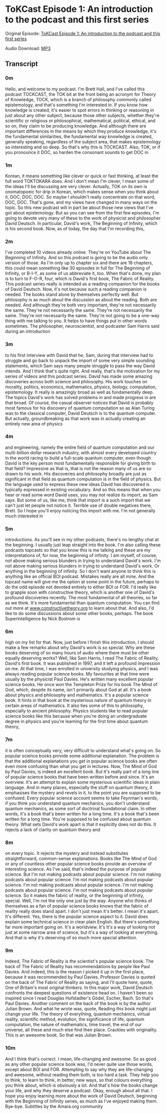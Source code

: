 # ToKCast Episode 1: An introduction to the podcast and this first series

Original Episode: [ToKCast Episode 1: An introduction to the podcast and this first series](https://www.podbean.com/site/EpisodeDownload/PBA23F62QICEH)

Audio Download: [MP3](https://mcdn.podbean.com/mf/download/psrc25/ToKCast_Episode_1_-_19_12_2018_1_53_PM.mp3)

## Transcript

### 0m

Hello, and welcome to my podcast. I'm Brett Hall, and I've called this podcast TOCKCAST, the TOK bit at the front being an acronym for Theory of Knowledge, TOCK, which is a branch of philosophy commonly called epistemology, and that's something I'm interested in. If you know how knowledge is created, it's easier to spot errors in thinking or reasoning in just about any other subject, because those other subjects, whether they're scientific or religious or philosophical, mathematical, political, ethical, and so on, they claim to be producing knowledge. And although there are important differences in the means by which they produce knowledge, it's the fundamental similarities, the fundamental way knowledge is created, generally speaking, regardless of the subject area, that makes epistemology so interesting and so deep. So that's why this is TOCKCAST. Also, TOK, or if you pronounce it DOC, so harden the consonant sounds to get DOC in

### 1m

Korean, it means something like clever or quick or fast thinking, at least the full word TOKTOKARA does. And I don't mean I'm clever, I mean some of the ideas I'll be discussing are very clever. Actually, TOK on its own is onomatopoeic for drip in Korean, which makes sense when you think about it, DOC, DOC, DOC. So maybe I shouldn't really concentrate on that word, DOC, DOC. That's gone, and my views have changed in many ways on the topic. So this new podcast will in part be about those new views that I've got about epistemology. But as you can see from the first few episodes, I'm going to devote very many of these to the work of physicist and philosopher David Deutsch. In particular, David's work, The Beginning of Infinity, which is his second book. Now, as of today, the day that I'm recording this,

### 2m

I've completed 10 videos already online. They're on YouTube about The Beginning of Infinity. And so this podcast is going to be the audio only version of those. As I'm only up to chapter six and there are 18 chapters, this could mean something like 30 episodes in full for The Beginning of Infinity, or B-I-Y, as some of us abbreviate it, too. When that's done, my plan is to turn to F-O-R, four, which is David's first book, The Fabric of Reality. This podcast series really is intended as a reading companion for the books of David Deutsch. Now, it's not because such a reading companion is needed. The books stand alone by themselves perfectly well. But philosophy is as much about the discussion as about the reading. Both are needed. And although they're both very important, they're not necessarily the same. They're not necessarily the same. They're not necessarily the same. They're not necessarily the same. They're not going to be a one-way thing with me talking to you. It helps to have things put in other words sometimes. The philosopher, neuroscientist, and podcaster Sam Harris said during an introduction

### 3m

to his first interview with David that he, Sam, during that interview had to struggle and go back to unpack the import of some very simple sounding statements, which Sam says many people struggle to pass the way David intends. And I think that's quite right. And really, that's the motivation for my series of videos and this podcast series. David has made some amazing discoveries across both science and philosophy. His work touches on morality, politics, economics, mathematics, physics, biology, computation, epistemology. It really is amazingly broad as well as fundamentally deep. The topics David's work has solved problems in and made progress in are that broad. Of course, the casual observer notices that David is probably most famous for his discovery of quantum computation so as Alan Turing was to the classical computer, David Deutsch is to the quantum computer. But actually, groundbreaking as that work was in actually creating an entirely new area of physics

### 4m

and engineering, namely the entire field of quantum computation and our multi-billion dollar research industry, with almost every developed country in the world racing to build a full-scale quantum computer, even though David is the key person most fundamentally responsible for giving birth to that field? Impressive as that is, that is not the reason many of us are so drawn to his work. His discoveries and philosophy broadly are just as significant in that field as quantum computation is in the field of physics. But the language used to express these new ideas David has discovered is typically expressed in existing vocabulary. And so this means that when you hear or read some word David uses, you may not realize its import, as Sam says. But some of us, like me, think that import is a such import that we can't just let people not notice it. Terrible use of double negatives there, Brett. So I hope you'll enjoy noticing this import with me. I'm not generally much interested in

### 5m

introductions. As you'll see in my other podcasts, there's no lengthy chat at the beginning. I usually just leap straight into the book. I'm also calling these podcasts topcasts so that you know this is me talking and these are my interpretations of, for now, the beginning of infinity. I am myself, of course, not above making serious blunders in trying to understand David's work. I'm not above making serious blunders in trying to understand David's work. Or anything in the beginning of infinity. So I don't want anyone to think this is anything like an official BOI podcast. Mistakes really are all mine. And the topcast name will give me the option at some point in the future, perhaps to do the odd episode not devoted entirely to either BOI or FOR. I'd really like to grapple soon with constructive theory, which is another one of David's profound discoveries recently. The most fundamental of all theories, so far as we think. It's more fundamental than quantum computation. You can find out more at www.constructivetheory.org to learn about that. And also, I'd like to do some discussions about some other books, perhaps. The book Superintelligence by Nick Bostrom is

### 6m

high on my list for that. Now, just before I finish this introduction, I should make a few remarks about why David's work is so special. Why are these books deserving of so many hours of audio where there must be other equally deserving works? Well, like Sam Harris, I read The Fabric of Reality, David's first book. It was published in 1997, and it left a profound impression on me. At that time, I was enrolled in university studying physics, and I was always reading popular science books. My favourites at that time were usually by the physicist Paul Davies. He's written many excellent popular science books. He once won the Templeton Prize for his book The Mind of God, which, despite its name, isn't primarily about God at all. It's a book about physics and philosophy and mathematics. It's a popular science book. It hints in that book at the mysterious nature of quantum theory in certain areas of mathematics. It also ties some of this to philosophy, especially to ancient philosophy. Physics students like to read popular science books like this because when you're doing an undergraduate degree in physics and you're learning for the first time about quantum theory,

### 7m

it is often conceptually very, very difficult to understand what's going on. So popular science books provide some additional explanation. The problem is that the additional explanations you get in popular science books are often even more confusing than what you get in lectures. Now, The Mind of God by Paul Davies, is indeed an excellent book. But it's really part of a long line of popular science books that have been written before and since. It's an overview. It's an attempt to explain some mysterious scientific ideas in plain language. And in many places, especially the stuff on quantum theory, it emphasises the mystery and revels in it, to the point you are supposed to be confused. Every popular science account seems to take Feynman's words, if you think you understand quantum mechanics, you don't understand quantum mechanics, as some sort of doctrinal foundational claim. In other words, it's a book that's been written for a long time. It's a book that's been written for a long time. You're supposed to be confused about quantum theory. What sets David's work apart is that it explicitly does not do this. It rejects a lack of clarity on quantum theory and

### 8m

on every topic. It rejects the mystery and instead substitutes straightforward, common-sense explanations. Books like The Mind of God or any of countless other popular science books provide an overview of interesting science. As I've said, that's indeed the purpose of popular science. But I'm not making podcasts about popular science. I'm not making podcasts about popular science. I'm not making podcasts about popular science. I'm not making podcasts about popular science. I'm not making podcasts about popular science. I'm not making podcasts about popular science. So it makes the fabric of reality, or the beginning of infinity, special. Well, I'm not the only one just by the way. Anyone who thinks of themselves as a fan of popular science books knows that the fabric of reality really does stand apart. I don't just mean it's better. I mean it's apart. It's different. Yes, there is the popular science aspect to it. David does explain some technical science in clear plain English. But there's something far more important going on. It's a worldview. It's It's a way of looking not just at some narrow area of science, but it's a way of looking at everything. And that is why it's deserving of so much more special attention.

### 9m

Indeed, The Fabric of Reality is the scientist's popular science book. The back of The Fabric of Reality has recommendations by people like Paul Davies. And indeed, this is the reason I picked it up in the first place, because it was recommended by Paul Davies. Professor Davies is quoted on the back of The Fabric of Reality as saying, and I'll quote here, quote, One of Britain's most original thinkers. In this major work, David Deutsch confronts the deepest questions of existence head on. I haven't been so inspired since I read Douglas Hofstadter's Gödel, Escher, Bach. So that's Paul Davies. Another comment on the back of the book is by the author Julian Brown. And what he wrote was, quote, Reading this book might just change your life. The theory of everything, quantum mechanics, virtual reality, scientific method, evolution, the significance of life, quantum computation, the nature of mathematics, time travel, the end of our universe, all these and much else find their place. Crackles with originality. This is an awesome book. So that was Julian Brown.

### 10m

And I think that's correct. I mean, life-changing and awesome. So as good as any other popular science book was, I'd never quite use those words, except about BOI and FOR. Attempting to say why they are life-changing and awesome, without reading them both, is too hard a task. They help you to think, to learn to think, in better, new ways, so that colours everything you think about, which is obviously a lot. And that's how the books change your life, and why they deserve a podcast. Okay, enough about all that. I hope you enjoy learning more about the work of David Deutsch, beginning with the Beginning of Infinity series, as much as I've enjoyed making them. Bye-bye. Subtitles by the Amara.org community


